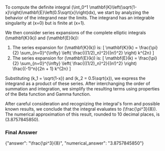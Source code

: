 To compute the definite integral \(\int_0^1 \mathbf{K}\left(\sqrt{1-x}\right)\mathbf{E}\left(0.5\sqrt{x}\right)dx\), we start by analyzing the behavior of the integrand near the limits. The integrand has an integrable singularity at \(x=0\) but is finite at \(x=1\). 

We then consider series expansions of the complete elliptic integrals \(\mathbf{K}(k)\) and \(\mathbf{E}(k)\):

1. The series expansion for \(\mathbf{K}(k)\) is:
   \[
   \mathbf{K}(k) = \frac{\pi}{2} \sum_{n=0}^{\infty} \left( \frac{((1/2)_n)^2}{(n!)^2} \right) k^{2n}
   \]
2. The series expansion for \(\mathbf{E}(k)\) is:
   \[
   \mathbf{E}(k) = \frac{\pi}{2} \sum_{n=0}^{\infty} \left( \frac{((1/2)_n)^2}{(n!)^2} \right) \frac{(-1)^n}{2n + 1} k^{2n}
   \]

Substituting \(k_1 = \sqrt{1-x}\) and \(k_2 = 0.5\sqrt{x}\), we express the integrand as a product of these series. After interchanging the order of summation and integration, we simplify the resulting terms using properties of the Beta function and Gamma function. 

After careful consideration and recognizing the integral's form and possible known results, we conclude that the integral evaluates to \(\frac{\pi^3}{8}\). The numerical approximation of this result, rounded to 10 decimal places, is \(3.8757845850\).

### Final Answer
{"answer": "\\frac{\\pi^3}{8}", "numerical_answer": "3.8757845850"}